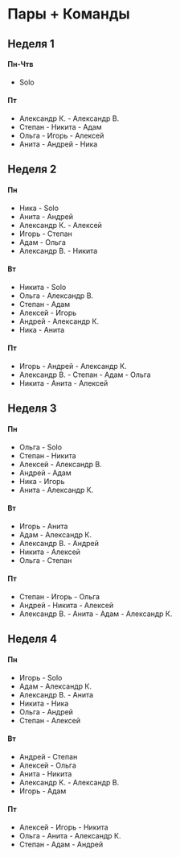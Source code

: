 # Пары + Команды

## Неделя 1

#### Пн-Чтв
- Solo

#### Пт
- Александр К. - Александр В. 
- Степан - Никита - Адам
- Ольга - Игорь - Алексей 
- Анита - Андрей - Ника


## Неделя 2


#### Пн
- Ника - Solo
- Анита - Андрей
- Александр К. - Алексей
- Игорь - Степан
- Адам - Ольга
- Александр В. - Никита

#### Вт
- Никита - Solo
- Ольга - Александр В.
- Степан - Адам
- Алексей - Игорь
- Андрей - Александр К.
- Ника - Анита

#### Пт
- Игорь - Андрей - Александр К.
- Александр В. - Степан - Адам - Ольга
- Никита - Анита - Алексей


## Неделя 3


#### Пн
- Ольга - Solo
- Степан - Никита
- Алексей - Александр В.
- Андрей - Адам
- Ника - Игорь
- Анита - Александр К.

#### Вт
- Игорь - Анита
- Адам - Александр К.
- Александр В. - Андрей
- Никита - Алексей
- Ольга - Степан

#### Пт
- Степан - Игорь - Ольга
- Андрей - Никита - Алексей
- Александр В. - Анита - Адам - Александр К.


## Неделя 4


#### Пн
- Игорь - Solo
- Адам - Александр К.
- Александр В. - Анита
- Никита - Ника
- Ольга - Андрей
- Степан - Алексей

#### Вт
- Андрей - Степан
- Алексей - Ольга
- Анита - Никита
- Александр К. - Александр В.
- Игорь - Адам

#### Пт
- Алексей - Игорь - Никита
- Ольга - Анита - Александр К.
- Степан - Адам -  Андрей


